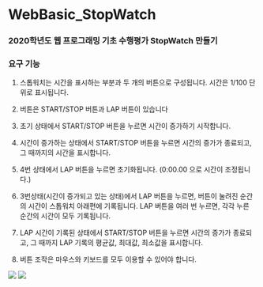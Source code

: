 # WebBasic_StopWatch

### 2020학년도 웹 프로그래밍 기초 수행평가 StopWatch 만들기

### 요구 기능
1. 스톱워치는 시간을 표시하는 부분과 두 개의 버튼으로 구성됩니다. 시간은 1/100 단위로 표시됩니다.

2. 버튼은 START/STOP 버튼과 LAP 버튼이 있습니다

3. 초기 상태에서 START/STOP 버튼을 누르면 시간이 증가하기 시작합니다.

4. 시간이 증가하는 상태에서 START/STOP 버튼을 누르면 시간의 증가가 종료되고, 그 때까지의 시간을 표시합니다.

5. 4번 상태에서 LAP 버튼을 누르면 초기화됩니다. (0:00.00 으로 시간이 조정됩니다.)

6. 3번상태(시간이 증가되고 있는 상태)에서 LAP 버튼을 누르면, 버튼이 눌려진 순간의 시간이 스톱워치 아래편에 기록됩니다. LAP 버튼을 여러 번 누르면, 각각 누른 순간의 시간이 모두 기록됩니다.

7. LAP 시간이 기록된 상태에서 START/STOP 버튼을 누르면 시간의 증가가 종료되고, 그 때까지 LAP 기록의 평균값, 최대값, 최소값을 표시합니다.

8. 버튼 조작은 마우스와 키보드를 모두 이용할 수 있어야 합니다.

<img src="https://user-images.githubusercontent.com/50941453/100817939-76e95100-348c-11eb-82d8-dcdd073a50a7.PNG" />
<img src="https://user-images.githubusercontent.com/50941453/100817941-781a7e00-348c-11eb-90ed-ede12a89ba24.PNG" />
